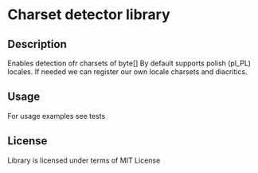 # Charset detector library

## Description

Enables detection ofr charsets of byte[]
By default supports polish (pl_PL) locales.
If needed we can register our own locale charsets and diacritics.

## Usage

For usage examples see tests

## License

Library is licensed under terms of MIT License

